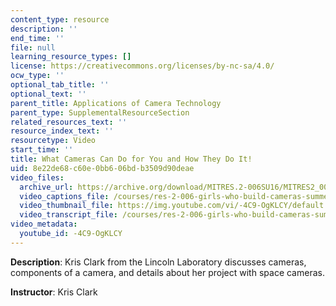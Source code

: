 ```yaml
---
content_type: resource
description: ''
end_time: ''
file: null
learning_resource_types: []
license: https://creativecommons.org/licenses/by-nc-sa/4.0/
ocw_type: ''
optional_tab_title: ''
optional_text: ''
parent_title: Applications of Camera Technology
parent_type: SupplementalResourceSection
related_resources_text: ''
resource_index_text: ''
resourcetype: Video
start_time: ''
title: What Cameras Can Do for You and How They Do It!
uid: 8e22de68-c60e-0bb6-06bd-b3509d90deae
video_files:
  archive_url: https://archive.org/download/MITRES.2-006SU16/MITRES2_006SU16_talk2_300k.mp4
  video_captions_file: /courses/res-2-006-girls-who-build-cameras-summer-2016/2655e547c731514e818d695ef5eace5e_-4C9-OgKLCY.vtt
  video_thumbnail_file: https://img.youtube.com/vi/-4C9-OgKLCY/default.jpg
  video_transcript_file: /courses/res-2-006-girls-who-build-cameras-summer-2016/0566d095d6502570ba56305b87c04633_-4C9-OgKLCY.pdf
video_metadata:
  youtube_id: -4C9-OgKLCY
---
```


**Description**: Kris Clark from the Lincoln Laboratory discusses cameras, components of a camera, and details about her project with space cameras.

**Instructor**: Kris Clark

